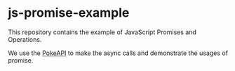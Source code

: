 # js-promise-example
This repository contains the example of JavaScript Promises and Operations.

We use the [PokeAPI](https://pokeapi.co/) to make the async calls and demonstrate the usages of promise.
